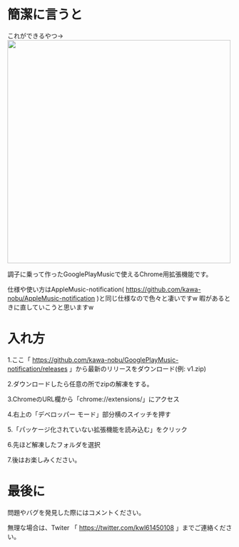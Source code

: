 # 簡潔に言うと

これができるやつ→<img src="https://i.imgur.com/jVCyiIA.png" width="500px">

調子に乗って作ったGooglePlayMusicで使えるChrome用拡張機能です。

仕様や使い方はAppleMusic-notification( https://github.com/kawa-nobu/AppleMusic-notification )と同じ仕様なので色々と凄いですw
暇があるときに直していこうと思いますw

# 入れ方
1.ここ「 https://github.com/kawa-nobu/GooglePlayMusic-notification/releases 」から最新のリリースをダウンロード(例: v1.zip)

2.ダウンロードしたら任意の所でzipの解凍をする。

3.ChromeのURL欄から「chrome://extensions/」にアクセス

4.右上の「デベロッパー モード」部分横のスイッチを押す

5.「パッケージ化されていない拡張機能を読み込む」をクリック

6.先ほど解凍したフォルダを選択

7.後はお楽しみください。
# 最後に
問題やバグを発見した際にはコメントください。

無理な場合は、Twiter 「 https://twitter.com/kwl61450108 」までご連絡ください。
